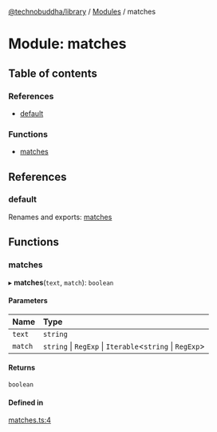 [@technobuddha/library](../../README.md) / [Modules](../Modules.md) / matches

# Module: matches

## Table of contents

### References

- [default](matches.md#default)

### Functions

- [matches](matches.md#matches)

## References

### default

Renames and exports: [matches](matches.md#matches)

## Functions

### matches

▸ **matches**(`text`, `match`): `boolean`

#### Parameters

| Name | Type |
| :------ | :------ |
| `text` | `string` |
| `match` | `string` \| `RegExp` \| `Iterable`<`string` \| `RegExp`\> |

#### Returns

`boolean`

#### Defined in

[matches.ts:4](../../src/matches.ts#L4)
